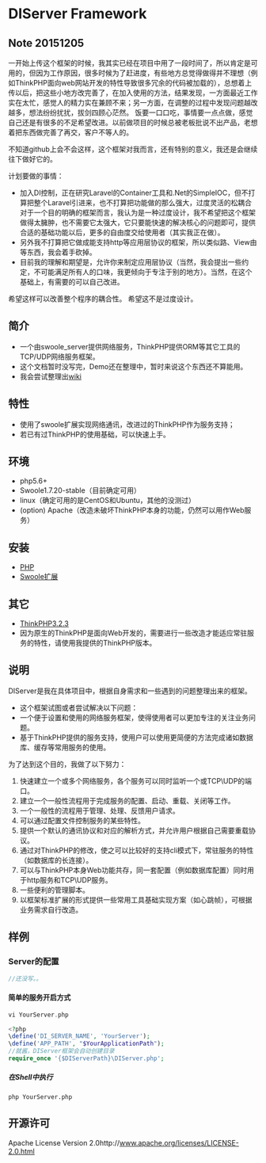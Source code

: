 DIServer Framework
=======================

## Note 20151205
一开始上传这个框架的时候，我其实已经在项目中用了一段时间了，所以肯定是可用的，但因为工作原因，很多时候为了赶进度，有些地方总觉得做得并不理想（例如ThinkPHP面向web网站开发的特性导致很多冗余的代码被加载的），总想着上传以后，把这些小地方改完善了，在加入使用的方法，结果发现，一方面最近工作实在太忙，感觉人的精力实在兼顾不来；另一方面，在调整的过程中发现问题越改越多，想法纷纷扰扰，拔剑四顾心茫然。
饭要一口口吃，事情要一点点做，感觉自己还是有很多的不足希望改进。以前做项目的时候总被老板批说不出产品，老想着把东西做完善了再交，客户不等人的。

不知道github上会不会这样，这个框架对我而言，还有特别的意义，我还是会继续往下做好它的。

计划要做的事情：

+ 加入DI控制，正在研究Laravel的Container工具和.Net的SimpleIOC，但不打算把整个Laravel引进来，也不打算把功能做的那么强大，过度灵活的松耦合对于一个目的明确的框架而言，我认为是一种过度设计，我不希望把这个框架做得太臃肿，也不需要它太强大，它只要能快速的解决核心的问题即可，提供合适的基础功能以后，更多的自由度交给使用者（其实我正在做）。
+ 另外我不打算把它做成能支持http等应用层协议的框架，所以类似路、View由等东西，我会着手砍掉。
+ 目前我的理解和期望是，允许你来制定应用层协议（当然，我会提出一些约定，不可能满足所有人的口味，我更倾向于专注于别的地方）。当然，在这个基础上，有需要的可以自己改进。

希望这样可以改善整个程序的耦合性。
希望这不是过度设计。

## 简介

+ 一个由swoole_server提供网络服务，ThinkPHP提供ORM等其它工具的TCP/UDP网络服务框架。
+ 这个文档暂时没写完，Demo还在整理中，暂时来说这个东西还不算能用。
+ 我会尝试整理出[wiki](https://github.com/szyhf/DIServer-Framework/wiki)

## 特性

- 使用了swoole扩展实现网络通讯，改进过的ThinkPHP作为服务支持；
- 若已有过ThinkPHP的使用基础，可以快速上手。

## 环境

- php5.6+ 
- Swoole1.7.20-stable（目前确定可用）
- linux（确定可用的是CentOS和Ubuntu，其他的没测过）
- (option) Apache（改造未破坏ThinkPHP本身的功能，仍然可以用作Web服务）

## 安装

- [PHP](https://github.com/php/php-src)
- [Swoole扩展](https://github.com/swoole/swoole-src)

## 其它

- [ThinkPHP3.2.3](https://github.com/liu21st/thinkphp)
- 因为原生的ThinkPHP是面向Web开发的，需要进行一些改造才能适应常驻服务的特性，请使用我提供的ThinkPHP版本。

## 说明

DIServer是我在具体项目中，根据自身需求和一些遇到的问题整理出来的框架。

- 这个框架试图或者尝试解决以下问题：
- 一个便于设置和使用的网络服务框架，使得使用者可以更加专注的关注业务问题。
- 基于ThinkPHP提供的服务支持，使用户可以使用更简便的方法完成诸如数据库、缓存等常用服务的使用。

为了达到这个目的，我做了以下努力：

1. 快速建立一个或多个网络服务，各个服务可以同时监听一个或TCP\UDP的端口。
1. 建立一个一般性流程用于完成服务的配置、启动、重载、关闭等工作。
1. 一个一般性的流程用于管理、处理、反馈用户请求。
1. 可以通过配置文件控制服务的某些特性。
1. 提供一个默认的通讯协议和对应的解析方式，并允许用户根据自己需要重载协议。
1. 通过对ThinkPHP的修改，使之可以比较好的支持cli模式下，常驻服务的特性（如数据库的长连接）。
1. 可以与ThinkPHP本身Web功能共存，同一套配置（例如数据库配置）同时用于http服务和TCP\UDP服务。
1. 一些便利的管理脚本。
1. 以框架标准扩展的形式提供一些常用工具基础实现方案（如心跳帧），可根据业务需求自行改造。

## 样例

### Server的配置

```php
//还没写。。

```
#### 简单的服务开启方式
```php
vi YourServer.php

<?php
\define('DI_SERVER_NAME', 'YourServer');
\define('APP_PATH', "$YourApplicationPath");
//就酱，DIServer框架会自动创建目录
require_once '{$DIServerPath}\DIServer.php';
```
##### 在Shell中执行
```shell
php YourServer.php
```

## 开源许可
Apache License Version 2.0http://www.apache.org/licenses/LICENSE-2.0.html
